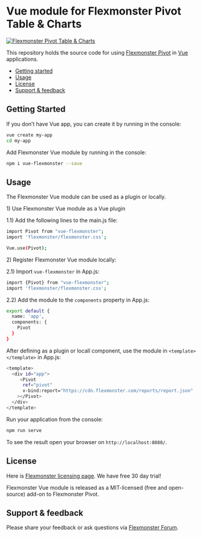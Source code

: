 # Vue module for Flexmonster Pivot Table & Charts 
[![Flexmonster Pivot Table & Charts](https://s3.amazonaws.com/flexmonster/github/fm-github-cover.png)](https://flexmonster.com)


This repository holds the source code for using [Flexmonster Pivot](https://www.flexmonster.com/) in [Vue](https://vuejs.org/) applications. 

* [Getting started](#getting-started)
* [Usage](#usage)
* [License](#license)
* [Support & feedback](#support-feedback)

## <a name="getting-started"></a>Getting Started ##

If you don’t have Vue app, you can create it by running in the console:

```bash
vue create my-app
cd my-app
```

Add Flexmonster Vue module by running in the console:

```bash
npm i vue-flexmonster --save
```

## <a name="usage"></a>Usage ##

The Flexmonster Vue module can be used as a plugin or locally.

<a name="usage-plugin"></a>1) Use Flexmonster Vue module as a Vue plugin

1.1) Add the following lines to the main.js file:

```bash
import Pivot from "vue-flexmonster";
import 'flexmonster/flexmonster.css';

Vue.use(Pivot);
```

<a name="usage-locally"></a>2) Register Flexmonster Vue module locally:

2.1) Import `vue-flexmonster` in App.js:

```bash
import {Pivot} from "vue-flexmonster";
import 'flexmonster/flexmonster.css';

```

2.2) Add the module to the `components` property in App.js:

```bash
export default {
  name: 'app',
  components: {
    Pivot
  }
}

```

<a name="usage-template"></a>After defining as a plugin or locall component, use the module in `<template></template>` in App.js:

```bash
<template>
  <div id="app">
     <Pivot
      ref="pivot"
      v-bind:report="https://cdn.flexmonster.com/reports/report.json"
    ></Pivot>
  </div>
</template>

```

Run your application from the console:

```bash
npm run serve
```

To see the result open your browser on `http://localhost:8080/`.


## <a name="license"></a>License ##

Here is [Flexmonster licensing page](https://www.flexmonster.com/pivot-table-editions-and-pricing/). We have free 30 day trial! 

Flexmonster Vue module is released as a MIT-licensed (free and open-source) add-on to Flexmonster Pivot.

## <a name="support-feedback"></a>Support & feedback ##

Please share your feedback or ask questions via [Flexmonster Forum](https://www.flexmonster.com/forum/).
